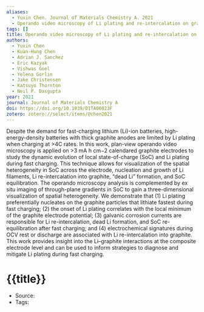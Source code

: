 ```yaml
---
aliases:
  - Yuxin Chen. Journal of Materials Chemistry A. 2021
  - Operando video microscopy of Li plating and re-intercalation on graphite anodes during fast charging
tags: []
title: Operando video microscopy of Li plating and re-intercalation on graphite anodes during fast charging
authors:
  - Yuxin Chen
  - Kuan-Hung Chen
  - Adrian J. Sanchez
  - Eric Kazyak
  - Vishwas Goel
  - Yelena Gorlin
  - Jake Christensen
  - Katsuyo Thornton
  - Neil P. Dasgupta
year: 2021
journal: Journal of Materials Chemistry A
doi: https://doi.org/10.1039/D1TA06023F
zotero: zotero://select/items/@chen2021
---
```

<!-- START_ABSTRACT -->
Despite the demand for fast-charging lithium (Li)-ion batteries, high-energy-density batteries with thick graphite anodes are limited by Li plating when charging at >4C rates. In this work, plan-view operando video microscopy is applied on >3 mA h cm−2 calendared graphite electrodes to study the dynamic evolution of local state-of-charge (SoC) and Li plating during fast charging. This technique allows for visualization of the spatial heterogeneity in SoC across the electrode, nucleation and growth of Li filaments, Li re-intercalation into graphite, “dead Li” formation, and SoC equilibration. The operando microscopy analysis is complemented by ex situ imaging of through-plane gradients in SoC to gain a three-dimensional visualization of spatial heterogeneity. We demonstrate that (1) Li plating preferentially nucleates on the graphite particles that lithiate fastest during fast charging; (2) the onset of Li plating correlates with the local minimum of the graphite electrode potential; (3) galvanic corrosion currents are responsible for Li re-intercalation, dead Li formation, and SoC re-equilibration after fast charging; and (4) electrochemical signatures during OCV rest or discharge are associated with Li re-intercalation into graphite. This work provides insight into the Li–graphite interactions at the composite electrode level and can be used to inform strategies to diagnose and mitigate Li plating during fast charging.
<!-- END_ABSTRACT -->

<!-- START_TEMPLATE -->
# {{title}}

- Source:
- Tags: 
<!-- END_TEMPLATE -->